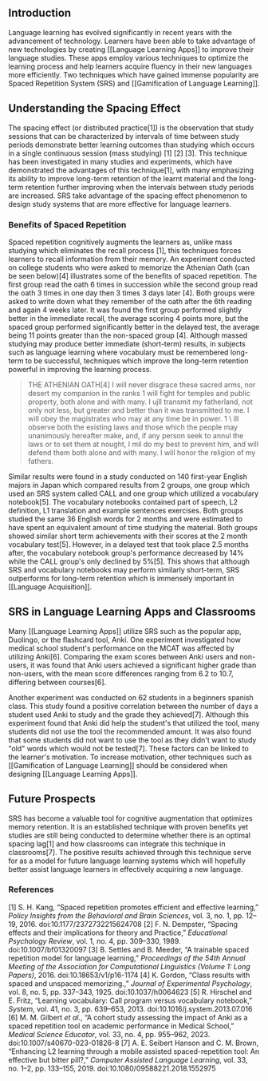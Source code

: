 ## Introduction
Language learning has evolved significantly in recent years with the advancement of technology. Learners have been able to take advantage of new technologies by creating [[Language Learning Apps]] to improve their language studies. These apps employ various techniques to optimize the learning process and help learners acquire fluency in their new languages more efficiently. Two techniques which have gained immense popularity are Spaced Repetition System (SRS) and [[Gamification of Language Learning]]. 

## Understanding the Spacing Effect
The spacing effect (or distributed practice[1]) is the observation that study sessions that can be characterized by intervals of time between study periods demonstrate better learning outcomes than studying which occurs in a single continuous session (mass studying) [1]  [2]  [3]. This technique has been investigated in many studies and experiments, which have demonstrated the advantages of this technique[1], with many emphasizing its ability to improve long-term retention of the learnt material and the long-term retention further improving when the intervals between study periods are increased. SRS take advantage of the spacing effect phenomenon to design study systems that are more effective for language learners. 

### Benefits of Spaced Repetition
Spaced repetition cognitively augments the learners as, unlike mass studying which eliminates the recall process [1], this techniques forces learners to recall information from their memory. An experiment conducted on college students who were asked to memorize the Athenian Oath (can be seen below)[4] illustrates some of the benefits of spaced repetition. The first group read the oath 6 times in succession while the second group read the oath 3 times in one day then 3 times 3 days later [4]. Both groups were asked to write down what they remember of the oath after the 6th reading and again 4 weeks later. It was found the first group performed slightly better in the immediate recall, the average scoring 4 points more, but the spaced group performed significantly better in the delayed test, the average being 11 points greater than the non-spaced group [4]. Although massed studying may produce better immediate (short-term) results, in subjects such as language learning where vocabulary must be remembered long-term to be successful, techniques which improve the long-term retention powerful in improving the learning process. 

> THE ATHENIAN OATH[4]
> I will never disgrace these sacred arms, nor desert my companion in the ranks 1 will fight for temples and public property, both alone and with many. I ujll transmit my fatherland, not only not less, but greater and better than it was transmitted to me. I will obey the magistrates who may at any time be in power. 1 \\ ill observe both the existing laws and those which the people may unanimously hereafter make, and, if any person seek to annul the laws or to set them at nought, I mil do my best to prevent him, and will defend them both alone and with many. I will honor the religion of my fathers.


Similar results were found in a study conducted on 140 first-year English majors in Japan which compared results from 2 groups, one group which used an SRS system called CALL and one group which utilized a vocabulary notebook[5]. The vocabulary notebooks contained part of speech, L2 definition, L1 translation and example sentences exercises. Both groups studied the same 36 English words for 2 months and were estimated to have spent an equivalent amount of time studying the material. Both groups showed similar short term achievements with their scores at the 2 month vocabulary test[5]. However, in a delayed test that took place 2.5 months after, the vocabulary notebook group's performance decreased by 14% while the CALL group's only declined by 5%[5]. This shows that although SRS and vocabulary notebooks may perform similarly short-term, SRS outperforms for long-term retention which is immensely important in [[Language Acquisition]].

## SRS in Language Learning Apps and Classrooms
Many [[Language Learning Apps]] utilize SRS such as the popular app, Duolingo, or the flashcard tool, Anki. One experiment investigated how medical school student's performance on the MCAT was affected by utilizing Anki[6]. Comparing the exam scores between Anki users and non-users, it was found that Anki users achieved a significant higher grade than non-users, with the mean score differences ranging from 6.2 to 10.7, differing between courses[6]. 

Another experiment was conducted on 62 students in a beginners spanish class. This study found a positive correlation between the number of days a student used Anki to study and the grade they achieved[7]. Although this experiment found that Anki did help the student's that utilized the tool, many students did not use the tool the recommended amount. It was also found that some students did not want to use the tool as they didn't want to study "old" words which would not be tested[7]. These factors can be linked to the learner's motivation. To increase motivation, other techniques such as [[Gamification of Language Learning]] should be considered when designing [[Language Learning Apps]]. 

## Future Prospects
SRS has become a valuable tool for cognitive augmentation that optimizes memory retention. It is an established technique with proven benefits yet studies are still being conducted to determine whether there is an optimal spacing lag[1] and how classrooms can integrate this technique in classrooms[7]. The positive results achieved through this technique serve for as a model for future language learning systems which will hopefully better assist language learners in effectively acquiring a new language.

### References
[1] S. H. Kang, “Spaced repetition promotes efficient and effective learning,” _Policy Insights from the Behavioral and Brain Sciences_, vol. 3, no. 1, pp. 12–19, 2016. doi:10.1177/2372732215624708
[2] F. N. Dempster, “Spacing effects and their implications for theory and Practice,” _Educational Psychology Review_, vol. 1, no. 4, pp. 309–330, 1989. doi:10.1007/bf01320097
[3] B. Settles and B. Meeder, “A trainable spaced repetition model for language learning,” _Proceedings of the 54th Annual Meeting of the Association for Computational Linguistics (Volume 1: Long Papers)_, 2016. doi:10.18653/v1/p16-1174
[4] K. Gordon, “Class results with spaced and unspaced memorizing.,” _Journal of Experimental Psychology_, vol. 8, no. 5, pp. 337–343, 1925. doi:10.1037/h0064623
[5] R. Hirschel and E. Fritz, “Learning vocabulary: Call program versus vocabulary notebook,” _System_, vol. 41, no. 3, pp. 639–653, 2013. doi:10.1016/j.system.2013.07.016
[6] M. M. Gilbert _et al._, “A cohort study assessing the impact of Anki as a spaced repetition tool on academic performance in Medical School,” _Medical Science Educator_, vol. 33, no. 4, pp. 955–962, 2023. doi:10.1007/s40670-023-01826-8
[7] A. E. Seibert Hanson and C. M. Brown, “Enhancing L2 learning through a mobile assisted spaced-repetition tool: An effective but bitter pill?,” _Computer Assisted Language Learning_, vol. 33, no. 1–2, pp. 133–155, 2019. doi:10.1080/09588221.2018.1552975
